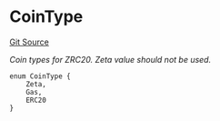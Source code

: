 # CoinType
[Git Source](https://github.com/zeta-chain/protocol-contracts/blob/90ee283538f7f481339e056dd409e3957361cddd/contracts/zevm/interfaces/IZRC20.sol)

*Coin types for ZRC20. Zeta value should not be used.*


```solidity
enum CoinType {
    Zeta,
    Gas,
    ERC20
}
```

